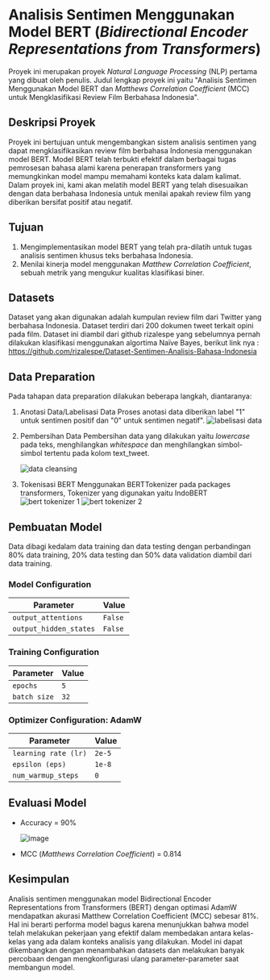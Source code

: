 # Analisis Sentimen Menggunakan Model BERT (*Bidirectional Encoder Representations from Transformers*)

Proyek ini merupakan proyek *Natural Language Processing* (NLP) pertama yang dibuat oleh penulis. Judul lengkap proyek ini yaitu "Analisis Sentimen Menggunakan Model BERT dan *Matthews Correlation Coefficient* (MCC) untuk Mengklasifikasi Review Film Berbahasa Indonesia".

## Deskripsi Proyek
Proyek ini bertujuan untuk mengembangkan sistem analisis sentimen yang dapat mengklasifikasikan review film berbahasa Indonesia menggunakan model BERT. Model BERT telah terbukti efektif dalam berbagai tugas pemrosesan bahasa alami karena penerapan transformers yang memungkinkan model mampu memahami konteks kata dalam kalimat. Dalam proyek ini, kami akan melatih model BERT yang telah disesuaikan dengan data berbahasa Indonesia untuk menilai apakah review film yang diberikan bersifat positif atau negatif.

## Tujuan
1. Mengimplementasikan model BERT yang telah pra-dilatih untuk tugas analisis sentimen khusus teks berbahasa Indonesia.
2. Menilai kinerja model menggunakan *Matthew Correlation Coefficient*, sebuah metrik yang mengukur kualitas klasifikasi biner.

## Datasets
Dataset yang akan digunakan adalah kumpulan review film dari Twitter yang berbahasa Indonesia. Dataset terdiri dari 200 dokumen tweet terkait opini pada film. Dataset ini diambil dari github rizalespe yang sebelumnya pernah dilakukan klasifikasi menggunakan algortima Naïve Bayes, berikut link nya :
https://github.com/rizalespe/Dataset-Sentimen-Analisis-Bahasa-Indonesia

## Data Preparation
Pada tahapan data preparation dilakukan beberapa langkah, diantaranya:
1. Anotasi Data/Labelisasi Data
   Proses anotasi data diberikan label "1" untuk sentimen positif dan "0" untuk sentimen negatif".
   ![labelisasi data](https://github.com/azkafauzi/analisis-sentimen-BERT/assets/62132378/38ab697c-90b4-4447-8e1c-c9a62a7ad6d7)
2. Pembersihan Data
   Pembersihan data yang dilakukan yaitu *lowercase* pada teks, menghilangkan *whitespace* dan menghilangkan simbol-simbol tertentu pada kolom text_tweet.

   ![data cleansing](https://github.com/azkafauzi/analisis-sentimen-BERT/assets/62132378/3211cc20-ae98-491f-bed4-8b646c414ebd)
4. Tokenisasi BERT
   Menggunakan BERTTokenizer pada packages transformers, Tokenizer yang digunakan yaitu IndoBERT
   ![bert tokenizer 1](https://github.com/azkafauzi/analisis-sentimen-BERT/assets/62132378/74d62e49-73cb-4069-97a7-06e62309b6a5)
   ![bert tokenizer 2](https://github.com/azkafauzi/analisis-sentimen-BERT/assets/62132378/b68a4228-ee4b-4677-8139-548e43a309e2)
   
## Pembuatan Model
Data dibagi kedalam data training dan data testing dengan perbandingan 80% data training, 20% data testing dan 50% data validation diambil dari data training.
### Model Configuration

| Parameter                          | Value        |
|------------------------------------|--------------|
| `output_attentions`                | `False`      |
| `output_hidden_states`             | `False`      |

### Training Configuration

| Parameter             | Value      |
|-----------------------|------------|
| `epochs`              | `5`        |
| `batch size`          | `32`        |

### Optimizer Configuration: AdamW

| Parameter             | Value                  |
|-----------------------|------------------------|
| `learning rate (lr)`  | `2e-5`                 |
| `epsilon (eps)`       | `1e-8`                 |
| `num_warmup_steps`    | `0`                    |

## Evaluasi Model
* Accuracy = 90%
  
  ![image](https://github.com/azkafauzi/analisis-sentimen-BERT/assets/62132378/fba0125a-d737-4de2-a276-d5c5bb5c4570)
  
* MCC (*Matthews Correlation Coefficient*) = 0.814

## Kesimpulan
Analisis sentimen menggunakan model Bidirectional Encoder Representations from Transformers (BERT) dengan optimasi AdamW mendapatkan akurasi Matthew Correlation Coefficient (MCC) sebesar 81%. Hal ini berarti performa model bagus karena menunjukkan bahwa model telah melakukan pekerjaan yang efektif dalam membedakan antara kelas-kelas yang ada dalam konteks analisis yang dilakukan. Model ini dapat dikembangkan dengan menambahkan datasets dan melakukan banyak percobaan dengan mengkonfigurasi ulang parameter-parameter saat membangun model.
